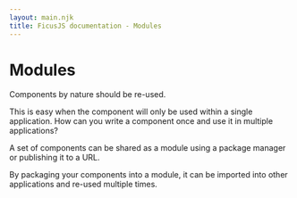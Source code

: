 ```yaml
---
layout: main.njk
title: FicusJS documentation - Modules
---
```

# Modules

Components by nature should be re-used.

This is easy when the component will only be used within a single application.
How can you write a component once and use it in multiple applications?

A set of components can be shared as a module using a package manager or publishing it to a URL.

By packaging your components into a module, it can be imported into other applications and re-used multiple times.
